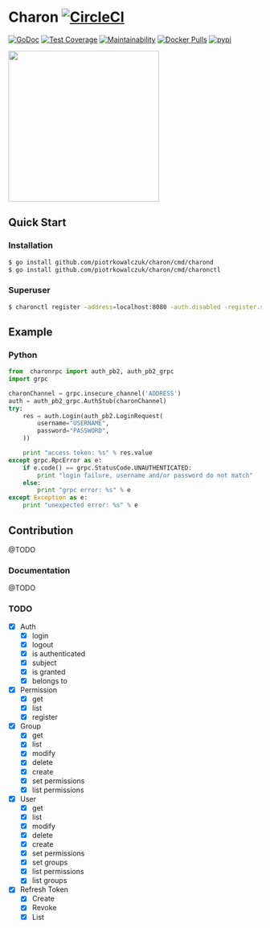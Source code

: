 # Charon [![CircleCI](https://circleci.com/gh/piotrkowalczuk/charon/tree/master.svg?style=svg)](https://circleci.com/gh/piotrkowalczuk/charon/tree/master)

[![GoDoc](https://godoc.org/github.com/piotrkowalczuk/charon?status.svg)](http://godoc.org/github.com/piotrkowalczuk/charon)
[![Test Coverage](https://api.codeclimate.com/v1/badges/de987e80be49eba8fb61/test_coverage)](https://codeclimate.com/github/piotrkowalczuk/charon/test_coverage)
[![Maintainability](https://api.codeclimate.com/v1/badges/de987e80be49eba8fb61/maintainability)](https://codeclimate.com/github/piotrkowalczuk/charon/maintainability)
[![Docker Pulls](https://img.shields.io/docker/pulls/piotrkowalczuk/charon.svg?maxAge=604800)](https://hub.docker.com/r/piotrkowalczuk/charon/)
[![pypi](https://img.shields.io/pypi/v/charon-client.svg)](https://pypi.python.org/pypi/charon-client)

<img src="/data/logo/charon.png?raw=true" width="300">

## Quick Start

### Installation

```bash
$ go install github.com/piotrkowalczuk/charon/cmd/charond
$ go install github.com/piotrkowalczuk/charon/cmd/charonctl
```

### Superuser

```bash
$ charonctl register -address=localhost:8080 -auth.disabled -register.superuser=true -register.username="j.snow@gmail.com" -register.password=123 -register.firstname=John -register.lastname=Snow
```
## Example

### Python

```python
from  charonrpc import auth_pb2, auth_pb2_grpc
import grpc

charonChannel = grpc.insecure_channel('ADDRESS')
auth = auth_pb2_grpc.AuthStub(charonChannel)
try:
	res = auth.Login(auth_pb2.LoginRequest(
		username="USERNAME",
		password="PASSWORD",
	))

	print "access token: %s" % res.value
except grpc.RpcError as e:
	if e.code() == grpc.StatusCode.UNAUTHENTICATED:
		print "login failure, username and/or password do not match"
	else:
	    print "grpc error: %s" % e
except Exception as e:
	print "unexpected error: %s" % e
```

## Contribution

@TODO

### Documentation

@TODO

### TODO
- [x] Auth
    - [x] login
    - [x] logout
    - [x] is authenticated
    - [x] subject
    - [x] is granted
    - [x] belongs to
- [x] Permission
	- [x] get
    - [x] list
    - [x] register
- [x] Group
    - [x] get
    - [x] list
    - [x] modify
    - [x] delete
    - [x] create
    - [x] set permissions
    - [x] list permissions
- [x] User
    - [x] get
    - [x] list
    - [x] modify
    - [x] delete
    - [x] create
    - [x] set permissions
    - [x] set groups
    - [x] list permissions
    - [x] list groups
- [x] Refresh Token
    - [x] Create
    - [x] Revoke
    - [x] List

